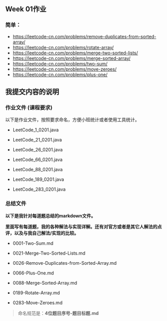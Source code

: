 ## Week 01作业

### 简单：

- https://leetcode-cn.com/problems/remove-duplicates-from-sorted-array/
- https://leetcode-cn.com/problems/rotate-array/
- https://leetcode-cn.com/problems/merge-two-sorted-lists/
- https://leetcode-cn.com/problems/merge-sorted-array/
- https://leetcode-cn.com/problems/two-sum/
- https://leetcode-cn.com/problems/move-zeroes/
- https://leetcode-cn.com/problems/plus-one/



## 我提交内容的说明



### 作业文件 (课程要求)

以下是作业文件，按照要求命名，方便小班统计或者使用工具统计。

- LeetCode_1_0201.java

- LeetCode_21_0201.java
- LeetCode_26_0201.java
- LeetCode_66_0201.java
- LeetCode_88_0201.java

- LeetCode_189_0201.java

- LeetCode_283_0201.java

### 总结文件

**以下是我针对每道题总结的markdown文件。**

**里面写有每道题，我的各种解法与实现详解。还有对官方或者是其它人解法的点评，以及与我自己解法/实现的比较。**

- 0001-Two-Sum.md

- 0021-Merge-Two-Sorted-Lists.md

- 0026-Remove-Duplicates-from-Sorted-Array.md

- 0066-Plus-One.md

- 0088-Merge-Sorted-Array.md

- 0189-Rotate-Array.md

- 0283-Move-Zeroes.md

  

> 命名规范是：**4位题目序号-题目标题.md**



